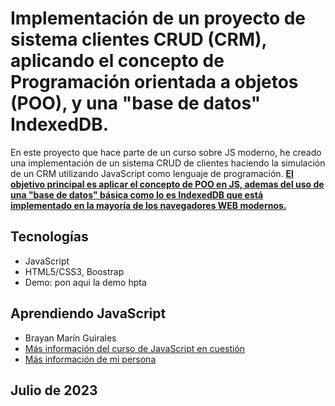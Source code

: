 # Implementación de un proyecto de sistema clientes CRUD (CRM), aplicando el concepto de Programación orientada a objetos (POO), y una "base de datos" IndexedDB.

En este proyecto que hace parte de un curso sobre JS moderno, he creado una implementación de un sistema CRUD de clientes haciendo la simulación de un CRM utilizando JavaScript como lenguaje de programación. <u><strong>El objetivo principal es aplicar el concepto de POO en JS, ademas del uso de una "base de datos" básica como lo es IndexedDB que está implementado en la mayoría de los navegadores WEB modernos.</strong></u>

## Tecnologías

- JavaScript
- HTML5/CSS3, Boostrap
- Demo: pon aqui la demo hpta

## Aprendiendo JavaScript

- Brayan Marín Guirales
- [Más información del curso de JavaScript en cuestión](https://www.udemy.com/course/javascript-moderno-guia-definitiva-construye-10-proyectos/)
- [Más información de mi persona](https://www.linkedin.com/in/brayan-marin-guirales/)

## Julio de 2023
